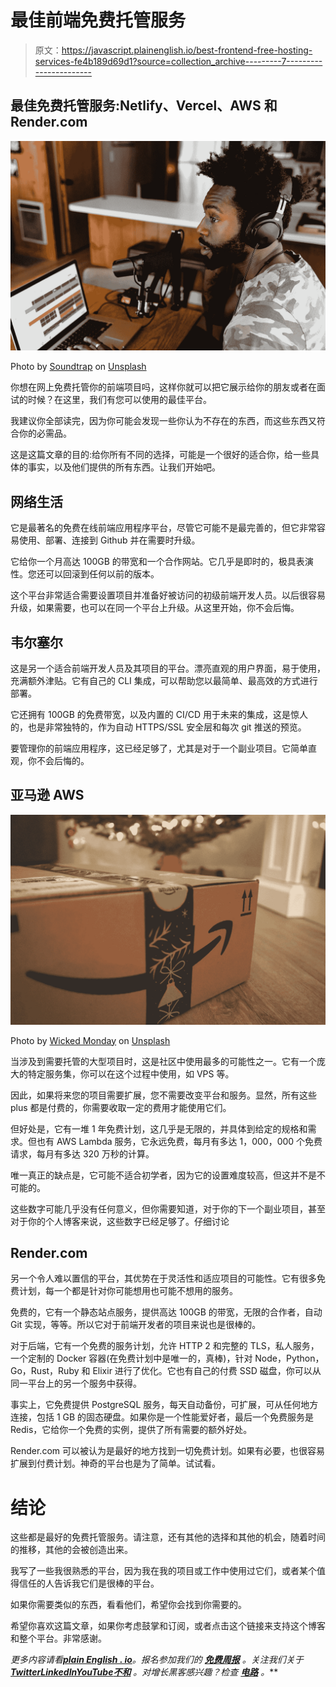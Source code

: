 # 最佳前端免费托管服务

> 原文：<https://javascript.plainenglish.io/best-frontend-free-hosting-services-fe4b189d69d1?source=collection_archive---------7----------------------->

## 最佳免费托管服务:Netlify、Vercel、AWS 和 Render.com

![](img/5359f4d7547f5685304d1552ea711654.png)

Photo by [Soundtrap](https://unsplash.com/@soundtrap?utm_source=medium&utm_medium=referral) on [Unsplash](https://unsplash.com?utm_source=medium&utm_medium=referral)

你想在网上免费托管你的前端项目吗，这样你就可以把它展示给你的朋友或者在面试的时候？在这里，我们有您可以使用的最佳平台。

我建议你全部读完，因为你可能会发现一些你认为不存在的东西，而这些东西又符合你的必需品。

这是这篇文章的目的:给你所有不同的选择，可能是一个很好的适合你，给一些具体的事实，以及他们提供的所有东西。让我们开始吧。

## 网络生活

它是最著名的免费在线前端应用程序平台，尽管它可能不是最完善的，但它非常容易使用、部署、连接到 Github 并在需要时升级。

它给你一个月高达 100GB 的带宽和一个合作网站。它几乎是即时的，极具表演性。您还可以回滚到任何以前的版本。

这个平台非常适合需要设置项目并准备好被访问的初级前端开发人员。以后很容易升级，如果需要，也可以在同一个平台上升级。从这里开始，你不会后悔。

## 韦尔塞尔

这是另一个适合前端开发人员及其项目的平台。漂亮直观的用户界面，易于使用，充满额外津贴。它有自己的 CLI 集成，可以帮助您以最简单、最高效的方式进行部署。

它还拥有 100GB 的免费带宽，以及内置的 CI/CD 用于未来的集成，这是惊人的，也是非常独特的，作为自动 HTTPS/SSL 安全层和每次 git 推送的预览。

要管理你的前端应用程序，这已经足够了，尤其是对于一个副业项目。它简单直观，你不会后悔的。

## 亚马逊 AWS

![](img/e67568770906e7cc9c14d13a75b4404d.png)

Photo by [Wicked Monday](https://unsplash.com/@wickedmonday?utm_source=medium&utm_medium=referral) on [Unsplash](https://unsplash.com?utm_source=medium&utm_medium=referral)

当涉及到需要托管的大型项目时，这是社区中使用最多的可能性之一。它有一个庞大的特定服务集，你可以在这个过程中使用，如 VPS 等。

因此，如果将来您的项目需要扩展，您不需要改变平台和服务。显然，所有这些 plus 都是付费的，你需要收取一定的费用才能使用它们。

但好处是，它有一堆 1 年免费计划，这几乎是无限的，并具体到给定的规格和需求。但也有 AWS Lambda 服务，它永远免费，每月有多达 1，000，000 个免费请求，每月有多达 320 万秒的计算。

唯一真正的缺点是，它可能不适合初学者，因为它的设置难度较高，但这并不是不可能的。

这些数字可能几乎没有任何意义，但你需要知道，对于你的下一个副业项目，甚至对于你的个人博客来说，这些数字已经足够了。仔细讨论

## Render.com

另一个令人难以置信的平台，其优势在于灵活性和适应项目的可能性。它有很多免费计划，每一个都是针对你可能想用也可能不想用的服务。

免费的，它有一个静态站点服务，提供高达 100GB 的带宽，无限的合作者，自动 Git 实现，等等。所以它对于前端开发者的项目来说也是很棒的。

对于后端，它有一个免费的服务计划，允许 HTTP 2 和完整的 TLS，私人服务，一个定制的 Docker 容器(在免费计划中是唯一的，真棒)，针对 Node，Python，Go，Rust，Ruby 和 Elixir 进行了优化。它也有自己的付费 SSD 磁盘，你可以从同一平台上的另一个服务中获得。

事实上，它免费提供 PostgreSQL 服务，每天自动备份，可扩展，可从任何地方连接，包括 1 GB 的固态硬盘。如果你是一个性能爱好者，最后一个免费服务是 Redis，它给你一个免费的实例，提供了所有需要的额外好处。

Render.com 可以被认为是最好的地方找到一切免费计划。如果有必要，也很容易扩展到付费计划。神奇的平台也是为了简单。试试看。

# 结论

这些都是最好的免费托管服务。请注意，还有其他的选择和其他的机会，随着时间的推移，其他的会被创造出来。

我写了一些我很熟悉的平台，因为我在我的项目或工作中使用过它们，或者某个值得信任的人告诉我它们是很棒的平台。

如果你需要类似的东西，看看他们，希望你会找到你需要的。

希望你喜欢这篇文章，如果你考虑鼓掌和订阅，或者点击这个链接来支持这个博客和整个平台。非常感谢。

*更多内容请看*[***plain English . io***](https://plainenglish.io/)*。报名参加我们的* [***免费周报***](http://newsletter.plainenglish.io/) *。关注我们关于*[***Twitter***](https://twitter.com/inPlainEngHQ)[***LinkedIn***](https://www.linkedin.com/company/inplainenglish/)*[***YouTube***](https://www.youtube.com/channel/UCtipWUghju290NWcn8jhyAw)*[***不和***](https://discord.gg/GtDtUAvyhW) *。对增长黑客感兴趣？检查* [***电路***](https://circuit.ooo/) *。***